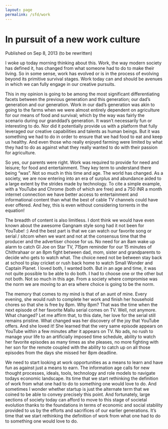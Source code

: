```yaml
---
layout: page
permalink: /sfd/work
---
```


# In pursuit of a new work culture

Published on Sep 8, 2013 (to be rewritten)

I woke up today morning thinking about this. Work, the way modern society has defined it, has changed from what someone had to do to make their living. So in some sense, work has evolved or is in the process of evolving beyond its primitive survival stages. Work today can and should be avenues in which we can fully engage in our creative pursuits.

This in my opinion is going to be among the most significant differentiating facets between the previous generation and this generation; our dad’s generation and our generation. Work in our dad’s generation was akin to going to the farms when we were almost entirely dependent on agriculture for our means of food and survival; which by the way was fairly the scenario during our granddad’s generation. It wasn’t necessarily fun or interesting to do. Nor did it potentially provide us with a platform that fully leveraged our creative capabilities and talents as human beings. But it was something we had to do in order to ensure that we had food to eat and keep us healthy. And even those who really enjoyed farming were limited by what they had to do as against what they really wanted to do with their passion for agriculture.

So yes, our parents were right. Work was required to provide for need and leisure; for food and entertainment. They key term to understand there being “was”. Not so much in this time and age. The world has changed. As a society, we are now entering into an era of surplus and abundance aided to a large extent by the strides made by technology. To cite a simple example, with a YouTube and Chrome (both of which are free) and a 750 INR a month internet connection we have better access to entertainment and informational content than what the best of cable TV channels could have ever offered. And hey, this is even without considering torrents in the equation!

The breadth of content is also limitless. I dont think we would have even known about the awesome Gangnam style song had it not been for YouTube! :) And the best part is that we can watch our favorite song or serial / sitcom when we want and not at the consensus time that the producer and the advertiser choose for us. No need for an 8am wake up alarm to catch GI Joe on Star TV, 715pm reminder for our 15 minutes of Chithrahaar or an 8pm fight between dad, mom, sister and grandparents to decide who gets to watch what. The choice need not be between stay back at school to play cricket or rush back home to watch Small Wonder and Captain Planet. I loved both, I wanted both. But in an age and time, it was not quite possible to be able to do both. I had to choose one or the other but not both. Not so much in this age. From a society where compromise was the norm we are moving to an era where choice is going to be the norm.

The memory that comes to my mind is that of an aunt of mine. Every evening, she would rush to complete her work and finish her household chores so that she is free by 8pm. Why 8pm? That was the time when the next episode of her favorite Mallu serial comes on TV. Well, not anymore. What changed? Let me affirm that, to this date, her love for the serial still remains pristine. What changed was her discovery of the joy that YouTube offers. And she loved it! She learned that the very same episode appears on YouTube within a few minutes after it appears on TV. No ads, no rush to manage your life to an artificially imposed time schedule, ability to watch her favorite episodes as many times as she pleases, no more fighting with her son for the remote coupled with the ability to catch up on all those episodes from the days she missed her 8pm deadline.

We need to start looking at work opportunities as a means to learn and have fun as against just a means to earn. The information age calls for new thought processes, ideals, tools, technology and role models to navigate todays economic landscape. Its time that we start rethinking the definition of work from what one had to do to something one would love to do. And sometimes I wonder whether startup is just the alternate term that we coined to be able to convey precisely this point. And fortunately, large sections of society today can afford to move to this stage of societal evolution thanks to the foundations in terms of economic and social stability provided to us by the efforts and sacrifices of our earlier generations. It’s time that we start rethinking the definition of work from what one had to do to something one would love to do.